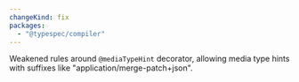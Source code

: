 ```yaml
---
changeKind: fix
packages:
  - "@typespec/compiler"
---
```


Weakened rules around `@mediaTypeHint` decorator, allowing media type hints with suffixes like "application/merge-patch+json".